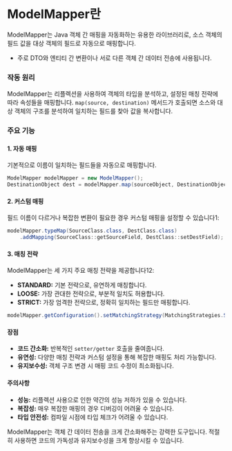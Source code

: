 # ModelMapper란

ModelMapper는 Java 객체 간 매핑을 자동화하는 유용한 라이브러리로, 소스 객체의 필드 값을 대상 객체의 필드로 자동으로 매핑합니다.

- 주로 DTO와 엔티티 간 변환이나 서로 다른 객체 간 데이터 전송에 사용됩니다.

### 작동 원리

ModelMapper는 리플렉션을 사용하여 객체의 타입을 분석하고, 설정된 매칭 전략에 따라 속성들을 매핑합니다.
`map(source, destination)` 메서드가 호출되면 소스와 대상 객체의 구조를 분석하여 일치하는 필드를 찾아 값을 복사합니다.

### 주요 기능

#### 1. 자동 매핑

기본적으로 이름이 일치하는 필드들을 자동으로 매핑합니다.

```java
ModelMapper modelMapper = new ModelMapper();
DestinationObject dest = modelMapper.map(sourceObject, DestinationObject.class);
```

#### 2. 커스텀 매핑

필드 이름이 다르거나 복잡한 변환이 필요한 경우 커스텀 매핑을 설정할 수 있습니다1:

```java
modelMapper.typeMap(SourceClass.class, DestClass.class)
    .addMapping(SourceClass::getSourceField, DestClass::setDestField);
```

#### 3. 매칭 전략

ModelMapper는 세 가지 주요 매칭 전략을 제공합니다12:

- **STANDARD:** 기본 전략으로, 유연하게 매칭합니다.
- **LOOSE:** 가장 관대한 전략으로, 부분적 일치도 허용합니다.
- **STRICT:** 가장 엄격한 전략으로, 정확히 일치하는 필드만 매핑합니다.

```java
modelMapper.getConfiguration().setMatchingStrategy(MatchingStrategies.STRICT);
```

#### 장점

- **코드 간소화:** 반복적인 `setter/getter` 호출을 줄여줍니다.
- **유연성:** 다양한 매칭 전략과 커스텀 설정을 통해 복잡한 매핑도 처리 가능합니다.
- **유지보수성:** 객체 구조 변경 시 매핑 코드 수정이 최소화됩니다.

#### 주의사항

- **성능:** 리플렉션 사용으로 인한 약간의 성능 저하가 있을 수 있습니다.
- **복잡성:** 매우 복잡한 매핑의 경우 디버깅이 어려울 수 있습니다.
- **타입 안전성:** 컴파일 시점에 타입 체크가 어려울 수 있습니다.

ModelMapper는 객체 간 데이터 전송을 크게 간소화해주는 강력한 도구입니다. 적절히 사용하면 코드의 가독성과 유지보수성을 크게 향상시킬 수 있습니다.
